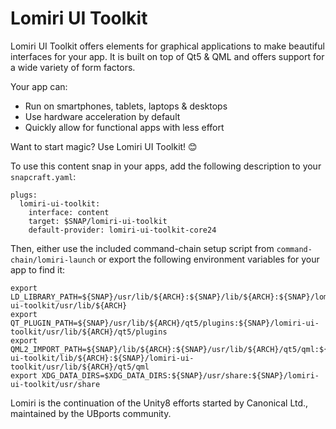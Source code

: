 # Lomiri UI Toolkit

Lomiri UI Toolkit offers elements for graphical applications to make beautiful interfaces for your app. It is built on top of Qt5 & QML and offers support for a wide variety of form factors.

Your app can:

- Run on smartphones, tablets, laptops & desktops
- Use hardware acceleration by default
- Quickly allow for functional apps with less effort

Want to start magic? Use Lomiri UI Toolkit! 😊

To use this content snap in your apps, add the following description to your `snapcraft.yaml`:

```
plugs:
  lomiri-ui-toolkit:
    interface: content
    target: $SNAP/lomiri-ui-toolkit
    default-provider: lomiri-ui-toolkit-core24
```

Then, either use the included command-chain setup script from `command-chain/lomiri-launch` or export the following environment variables for your app to find it:

```
export LD_LIBRARY_PATH=${SNAP}/usr/lib/${ARCH}:${SNAP}/lib/${ARCH}:${SNAP}/lomiri-ui-toolkit/usr/lib/${ARCH}
export QT_PLUGIN_PATH=${SNAP}/usr/lib/${ARCH}/qt5/plugins:${SNAP}/lomiri-ui-toolkit/usr/lib/${ARCH}/qt5/plugins
export QML2_IMPORT_PATH=${SNAP}/lib/${ARCH}:${SNAP}/usr/lib/${ARCH}/qt5/qml:${SNAP}/lomiri-ui-toolkit/lib/${ARCH}:${SNAP}/lomiri-ui-toolkit/usr/lib/${ARCH}/qt5/qml
export XDG_DATA_DIRS=$XDG_DATA_DIRS:${SNAP}/usr/share:${SNAP}/lomiri-ui-toolkit/usr/share
```

Lomiri is the continuation of the Unity8 efforts started by Canonical Ltd., maintained by the UBports community.
